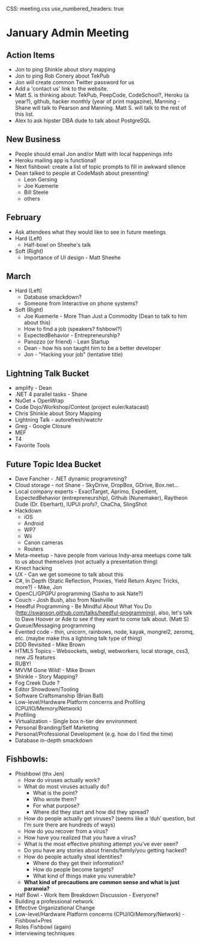 CSS: meeting.css
use_numbered_headers: true

# January Admin Meeting

## Action Items
* Jon to ping Shinkle about story mapping
* Jon to ping Rob Conery about TekPub
* Jon will create common Twitter password for us
* Add a 'contact us' link to the website.
* Matt S. is thinking about: TekPub, PeepCode, CodeSchool?, Heroku (a year?), github, hacker monthly (year of print magazine), Manning - Shane will talk to Pearson and Manning.  Matt S. will talk to the rest of this list.
* Alex to ask hipster DBA dude to talk about PostgreSQL


## New Business
* People should email Jon and/or Matt with local happenings info
* Heroku mailing app is functional!
* Next fishbowl: create a list of topic prompts to fill in awkward silence
* Dean talked to people at CodeMash about presenting!
  * Leon Gersing
  * Joe Kuemerle
  * Bill Steele
  * others

## February
* Ask attendees what they would like to see in future meetings
* Hard (Left)
  * Half-bowl on Sheehe's talk
* Soft (Right)
  * Importance of UI design - Matt Sheehe

## March
* Hard (Left)
  * Database smackdown?
  * Someone from Interactive on phone systems?
* Soft (Right)
  * Joe Kuemerle - More Than Just a Commodity (Dean to talk to him about this)
  * How to find a job (speakers? fishbowl?)
  * ExpectedBehavior - Entrepreneurship?
  * Panozzo (or friend) - Lean Startup
  * Dean - how his son taught him to be a better developer
  * Jon - "Hacking your job" (tentative title)

## Lightning Talk Bucket
* amplify - Dean
* .NET 4 parallel tasks - Shane
* NuGet + OpenWrap
* Code Dojo/Workshop/Contest (project euler/katacast)
* Chris Shinkle about Story Mapping
* Lightning Talk - autorefresh/watchr
* Greg - Google Closure
* MEF
* T4
* Favorite Tools

## Future Topic Idea Bucket
* Dave Fancher - .NET dynamic programming?
* Cloud storage - not Shane - SkyDrive, DropBox, GDrive, Box.net...
* Local company experts - ExactTarget, Aprimo, Expedient, ExpectedBehavior (entrepreneurship), Github (Nunemaker), Raytheon Dude (Dr. Eberhart), IUPUI profs?, ChaCha, SlingShot
* Hackdown
  * iOS
  * Android
  * WP7
  * Wii
  * Canon cameras
  * Routers
* Meta-meetup - have people from various Indy-area meetups come talk to us about themselves (not actually a presentation thing)
* Kinect hacking
* UX - Can we get someone to talk about this
* C#, In Depth (Static Reflection, Proxies, Yield Return Async Tricks, more?) - Mike, Jon
* OpenCL/GPGPU programming (Sasha to ask Nate?)
* Couch - Josh Bush, also from Nashville
* Heedful Programming - Be Mindful About What You Do (http://swanson.github.com/talks/heedful-programming), also, let's talk to Dave Hoover or Ade to see if they want to come talk about. (Matt S)
* Queue/Messaging programming
* Evented code - thin, unicorn, rainbows, node, kayak, mongrel2, zeromq, etc. (maybe make this a lightning talk type of thing)
* DDD Revisited - Mike Brown
* HTML5 Topics - Websockets, webgl, webworkers, local storage, css3, new JS features
* RUBY!
* MVVM Gone Wild! - Mike Brown
* Shinkle - Story Mapping?
* Fog Creek Dude ?
* Editor Showdown/Tooling
* Software Craftsmanship (Brian Ball)
* Low-level/Hardware Platform concerns and Profiling (CPU/IO/Memory/Network)
* Profiling 
* Virtualization - Single box n-tier dev environment
* Personal Branding/Self Marketing
* Personal/Professional Development (e.g. how do I find the time)
* Database in-depth smackdown

## Fishbowls:
* Phishbowl (thx Jen)
  * How do viruses actually work?
  * What do most viruses actually do?
    * What is the point?
    * Who wrote them?
    * For what purpose?
    * Where did they start and how did they spread?
  * How do people actually get viruses?  (seems like a ‘duh’ question, but I’m sure there are hundreds of ways)
  * How do you recover from a virus?
  * How have you realized that you have a virus?
  * What is the most effective phishing attempt you’ve ever seen?
  * Do you have any stories about friends/family/you getting hacked?
  * How do people actually steal identities?
    * Where do they get their information?
    * How do people become targets?
    * What kind of things make you vunerable?
  * **What kind of precautions are common sense and what is just paranoia?**
* Half Bowl - Work Item Breakdown Discussion - Everyone?
* Building a professional network
* Effective Organizational Change
* Low-level/Hardware Platform concerns (CPU/IO/Memory/Network) - Fishbowl+Pres
* Roles Fishbowl (again)
* Interviewing techniques

